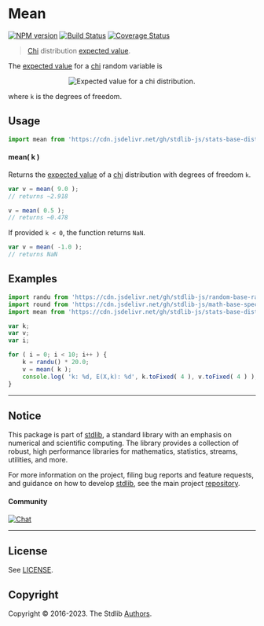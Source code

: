 <!--

@license Apache-2.0

Copyright (c) 2018 The Stdlib Authors.

Licensed under the Apache License, Version 2.0 (the "License");
you may not use this file except in compliance with the License.
You may obtain a copy of the License at

   http://www.apache.org/licenses/LICENSE-2.0

Unless required by applicable law or agreed to in writing, software
distributed under the License is distributed on an "AS IS" BASIS,
WITHOUT WARRANTIES OR CONDITIONS OF ANY KIND, either express or implied.
See the License for the specific language governing permissions and
limitations under the License.

-->

# Mean

[![NPM version][npm-image]][npm-url] [![Build Status][test-image]][test-url] [![Coverage Status][coverage-image]][coverage-url] <!-- [![dependencies][dependencies-image]][dependencies-url] -->

> [Chi][chi-distribution] distribution [expected value][expected-value].

<!-- Section to include introductory text. Make sure to keep an empty line after the intro `section` element and another before the `/section` close. -->

<section class="intro">

The [expected value][expected-value] for a [chi][chi-distribution] random variable is

<!-- <equation class="equation" label="eq:chi_expectation" align="center" raw="\mathbb{E}\left[ X \right] = \sqrt{2}\,\frac{\Gamma((k+1)/2)}{\Gamma(k/2)}" alt="Expected value for a chi distribution."> -->

<div class="equation" align="center" data-raw-text="\mathbb{E}\left[ X \right] = \sqrt{2}\,\frac{\Gamma((k+1)/2)}{\Gamma(k/2)}" data-equation="eq:chi_expectation">
    <img src="https://cdn.jsdelivr.net/gh/stdlib-js/stdlib@51534079fef45e990850102147e8945fb023d1d0/lib/node_modules/@stdlib/stats/base/dists/chi/mean/docs/img/equation_chi_expectation.svg" alt="Expected value for a chi distribution.">
    <br>
</div>

<!-- </equation> -->

where `k` is the degrees of freedom.

</section>

<!-- /.intro -->

<!-- Package usage documentation. -->



<section class="usage">

## Usage

```javascript
import mean from 'https://cdn.jsdelivr.net/gh/stdlib-js/stats-base-dists-chi-mean@deno/mod.js';
```

#### mean( k )

Returns the [expected value][expected-value] of a [chi][chi-distribution] distribution with degrees of freedom `k`.

```javascript
var v = mean( 9.0 );
// returns ~2.918

v = mean( 0.5 );
// returns ~0.478
```

If provided `k < 0`, the function returns `NaN`.

```javascript
var v = mean( -1.0 );
// returns NaN
```

</section>

<!-- /.usage -->

<!-- Package usage notes. Make sure to keep an empty line after the `section` element and another before the `/section` close. -->

<section class="notes">

</section>

<!-- /.notes -->

<!-- Package usage examples. -->

<section class="examples">

## Examples

<!-- eslint no-undef: "error" -->

```javascript
import randu from 'https://cdn.jsdelivr.net/gh/stdlib-js/random-base-randu@deno/mod.js';
import round from 'https://cdn.jsdelivr.net/gh/stdlib-js/math-base-special-round@deno/mod.js';
import mean from 'https://cdn.jsdelivr.net/gh/stdlib-js/stats-base-dists-chi-mean@deno/mod.js';

var k;
var v;
var i;

for ( i = 0; i < 10; i++ ) {
    k = randu() * 20.0;
    v = mean( k );
    console.log( 'k: %d, E(X,k): %d', k.toFixed( 4 ), v.toFixed( 4 ) );
}
```

</section>

<!-- /.examples -->

<!-- Section to include cited references. If references are included, add a horizontal rule *before* the section. Make sure to keep an empty line after the `section` element and another before the `/section` close. -->

<section class="references">

</section>

<!-- /.references -->

<!-- Section for related `stdlib` packages. Do not manually edit this section, as it is automatically populated. -->

<section class="related">

</section>

<!-- /.related -->

<!-- Section for all links. Make sure to keep an empty line after the `section` element and another before the `/section` close. -->


<section class="main-repo" >

* * *

## Notice

This package is part of [stdlib][stdlib], a standard library with an emphasis on numerical and scientific computing. The library provides a collection of robust, high performance libraries for mathematics, statistics, streams, utilities, and more.

For more information on the project, filing bug reports and feature requests, and guidance on how to develop [stdlib][stdlib], see the main project [repository][stdlib].

#### Community

[![Chat][chat-image]][chat-url]

---

## License

See [LICENSE][stdlib-license].


## Copyright

Copyright &copy; 2016-2023. The Stdlib [Authors][stdlib-authors].

</section>

<!-- /.stdlib -->

<!-- Section for all links. Make sure to keep an empty line after the `section` element and another before the `/section` close. -->

<section class="links">

[npm-image]: http://img.shields.io/npm/v/@stdlib/stats-base-dists-chi-mean.svg
[npm-url]: https://npmjs.org/package/@stdlib/stats-base-dists-chi-mean

[test-image]: https://github.com/stdlib-js/stats-base-dists-chi-mean/actions/workflows/test.yml/badge.svg?branch=main
[test-url]: https://github.com/stdlib-js/stats-base-dists-chi-mean/actions/workflows/test.yml?query=branch:main

[coverage-image]: https://img.shields.io/codecov/c/github/stdlib-js/stats-base-dists-chi-mean/main.svg
[coverage-url]: https://codecov.io/github/stdlib-js/stats-base-dists-chi-mean?branch=main

<!--

[dependencies-image]: https://img.shields.io/david/stdlib-js/stats-base-dists-chi-mean.svg
[dependencies-url]: https://david-dm.org/stdlib-js/stats-base-dists-chi-mean/main

-->

[chat-image]: https://img.shields.io/gitter/room/stdlib-js/stdlib.svg
[chat-url]: https://gitter.im/stdlib-js/stdlib/

[stdlib]: https://github.com/stdlib-js/stdlib

[stdlib-authors]: https://github.com/stdlib-js/stdlib/graphs/contributors

[umd]: https://github.com/umdjs/umd
[es-module]: https://developer.mozilla.org/en-US/docs/Web/JavaScript/Guide/Modules

[deno-url]: https://github.com/stdlib-js/stats-base-dists-chi-mean/tree/deno
[umd-url]: https://github.com/stdlib-js/stats-base-dists-chi-mean/tree/umd
[esm-url]: https://github.com/stdlib-js/stats-base-dists-chi-mean/tree/esm
[branches-url]: https://github.com/stdlib-js/stats-base-dists-chi-mean/blob/main/branches.md

[stdlib-license]: https://raw.githubusercontent.com/stdlib-js/stats-base-dists-chi-mean/main/LICENSE

[chi-distribution]: https://en.wikipedia.org/wiki/Chi_distribution

[expected-value]: https://en.wikipedia.org/wiki/Expected_value

</section>

<!-- /.links -->
